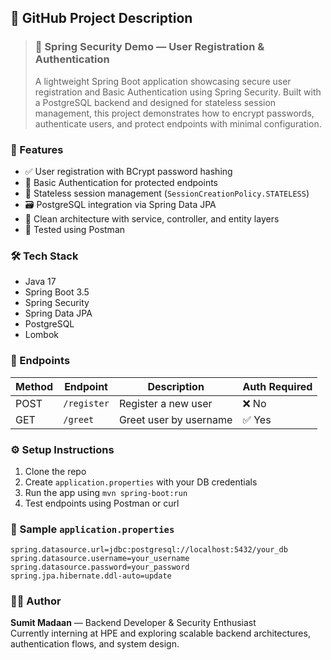 ## 📌 GitHub Project Description

> ### 🔐 Spring Security Demo — User Registration & Authentication
> A lightweight Spring Boot application showcasing secure user registration and Basic Authentication using Spring Security. Built with a PostgreSQL backend and designed for stateless session management, this project demonstrates how to encrypt passwords, authenticate users, and protect endpoints with minimal configuration.

### 🚀 Features
- ✅ User registration with BCrypt password hashing
- 🔐 Basic Authentication for protected endpoints
- 🧼 Stateless session management (`SessionCreationPolicy.STATELESS`)
- 🗃️ PostgreSQL integration via Spring Data JPA
- 🧠 Clean architecture with service, controller, and entity layers
- 🧪 Tested using Postman

### 🛠️ Tech Stack
- Java 17
- Spring Boot 3.5
- Spring Security
- Spring Data JPA
- PostgreSQL
- Lombok

### 📂 Endpoints
| Method | Endpoint     | Description                     | Auth Required |
|--------|--------------|----------------------------------|---------------|
| POST   | `/register`  | Register a new user              | ❌ No          |
| GET    | `/greet`     | Greet user by username           | ✅ Yes         |

### ⚙️ Setup Instructions
1. Clone the repo
2. Create `application.properties` with your DB credentials
3. Run the app using `mvn spring-boot:run`
4. Test endpoints using Postman or curl

### 📄 Sample `application.properties`
```properties
spring.datasource.url=jdbc:postgresql://localhost:5432/your_db
spring.datasource.username=your_username
spring.datasource.password=your_password
spring.jpa.hibernate.ddl-auto=update
```

### 👨‍💻 Author
**Sumit Madaan** — Backend Developer & Security Enthusiast  
Currently interning at HPE and exploring scalable backend architectures, authentication flows, and system design.
